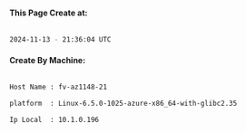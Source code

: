 
   
#### This Page Create at:

```bash

2024-11-13 - 21:36:04 UTC

```

#### Create By Machine:

```bash

Host Name : fv-az1148-21

platform  : Linux-6.5.0-1025-azure-x86_64-with-glibc2.35

Ip Local  : 10.1.0.196

```


